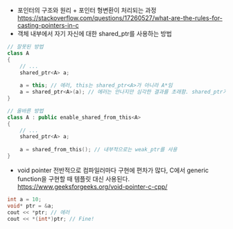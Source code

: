 * 포인터의 구조와 원리 + 포인터 형변환이 처리되는 과정  
https://stackoverflow.com/questions/17260527/what-are-the-rules-for-casting-pointers-in-c  
* 객체 내부에서 자기 자신에 대한 shared_ptr를 사용하는 방법  
```c++
// 잘못된 방법
class A
{
	// ...
	shared_ptr<A> a;
	
	a = this; // 에러, this는 shared_ptr<A>가 아니라 A*임
	a = shared_ptr<A>(a); // 에러는 안나지만 심각한 결과를 초래함. shared_ptr가 두개 만들어짐, 고로 ref count를 따로 세게 되어 한쪽이 지워졌지만 다른쪽은 남아있는 상황 등이 발생할 수 있음
}

// 올바른 방법
class A : public enable_shared_from_this<A>
{
	// ...
	shared_ptr<A> a;
	
	a = shared_from_this(); // 내부적으로는 weak_ptr를 사용
}
```  
* void pointer
전반적으로 컴파일러마다 구현에 편차가 많다, C에서 generic function을 구현할 때 템플릿 대신 사용된다.  
https://www.geeksforgeeks.org/void-pointer-c-cpp/  
```c++
int a = 10;
void* ptr = &a;
cout << *ptr; // 에러
cout << *(int*)ptr; // Fine!
```
